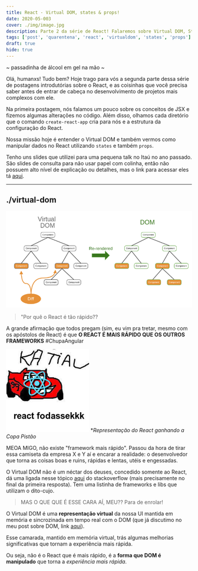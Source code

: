 ```yaml
---
title: React - Virtual DOM, states & props!
date: 2020-05-003
cover: ./img/image.jpg
description: Parte 2 da série de React! Falaremos sobre Virtual DOM, States e Props no React. Simbora! (compra mais um pente de memória RAM antes)
tags: ['post', 'quarentena', 'react', 'virtualdom', 'states', 'props']
draft: true
hide: true
---
```


~ passadinha de álcool em gel na mão ~

Olá, humanxs! Tudo bem? Hoje trago para vós a segunda parte dessa série de postagens introdutórias sobre o React, e as coisinhas que você precisa saber antes de entrar de cabeça no desenvolvimento de projetos mais complexos com ele.

Na primeira postagem, nós falamos um pouco sobre os conceitos de JSX e fizemos algumas alterações no código. Além disso, olhamos cada diretório que o comando `create-react-app` cria para nós e a estrutura da configuração do React.

Nossa missão hoje é entender o Virtual DOM e também vermos como manipular dados no React utilizando `states` e também `props`.

Tenho uns slides que utilizei para uma pequena talk no Itaú no ano passado.
São slides de consulta para não usar papel com colinha, então não possuem alto nível de explicação ou detalhes, mas o link para acessar eles tá [aqui](http://slides.com/pedromello/horizontata-react).

---
## ./virtual-dom

![virtual-dom-representation](./img/virtual-dom.jpg)

> "Por quê o React é tão rápido??

A grande afirmação que todos pregam (sim, eu vim pra tretar, mesmo com os apóstolos de React) é que **O REACT É MAIS RÁPIDO QUE OS OUTROS FRAMEWORKS** #ChupaAngular

![katiau](img/katiau.jpg)
**Representação do React ganhando a Copa Pistão*

MEOA MIGO, não existe "framework mais rápido". Passou da hora de tirar essa camiseta da empresa X e Y aí e encarar a realidade: o desenvolvedor que torna as coisas boas e ruins, rápidas e lentas, utéis e engessadas.

O Virtual DOM não é um néctar dos deuses, concedido somente ao React, dá uma ligada nesse tópico [aqui](https://pt.stackoverflow.com/questions/43169/qual-%C3%A9-a-diferen%C3%A7a-entre-dom-e-virtual-dom) do stackoverflow (mais precisamente no final da primeira resposta). Tem uma listinha de frameworks e libs que utilizam o dito-cujo. 

> MAS O QUE QUE É ESSE CARA AÍ, MEU?? Para de enrolar!

O Virtual DOM é uma **representação virtual** da nossa UI mantida em memória e sincrozinada em tempo real com o DOM (que já discutimo no meu post sobre DOM, link [aqui](https://pedro-mello.netlify.app/dom-not-doom/)).

Esse camarada, mantido em memória virtual, trás algumas melhorias significativas que tornam a experiência mais rápida.

Ou seja, não é o React que é mais rápido, é a **forma que DOM é manipulado** que torna a *experiência mais rápida*.